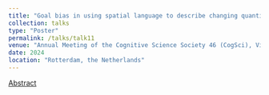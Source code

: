 ```yaml
---
title: "Goal bias in using spatial language to describe changing quantities"
collection: talks
type: "Poster"
permalink: /talks/talk11
venue: "Annual Meeting of the Cognitive Science Society 46 (CogSci), Vinicius Macuch Silva, Alexandra Lorson, Greg Woodin, Bodo Winter"
date: 2024
location: "Rotterdam, the Netherlands"
---
```


[Abstract](https://escholarship.org/uc/item/01z48019)
